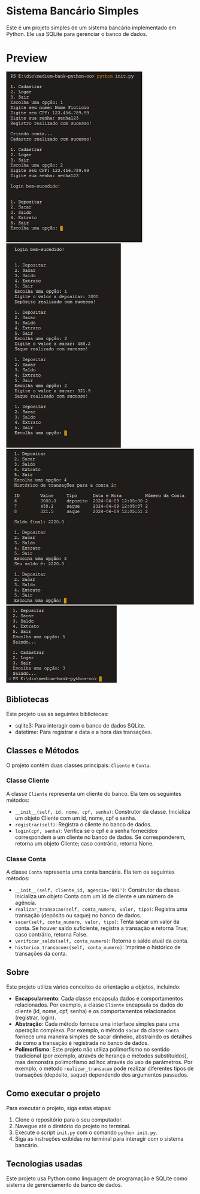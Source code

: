 # Sistema Bancário Simples

Este é um projeto simples de um sistema bancário implementado em Python. Ele usa SQLite para gerenciar o banco de dados.

# Preview

![Preview](assets/01.png)
![Preview](assets/02.png)
![Preview](assets/03.png)
![Preview](assets/04.png)

## Bibliotecas

Este projeto usa as seguintes bibliotecas:

- sqlite3: Para interagir com o banco de dados SQLite.
- datetime: Para registrar a data e a hora das transações.

## Classes e Métodos

O projeto contém duas classes principais: `Cliente` e `Conta`.

### Classe Cliente

A classe `Cliente` representa um cliente do banco. Ela tem os seguintes métodos:

- `__init__(self, id, nome, cpf, senha)`: Construtor da classe. Inicializa um objeto Cliente com um id, nome, cpf e senha.
- `registrar(self)`: Registra o cliente no banco de dados.
- `login(cpf, senha)`: Verifica se o cpf e a senha fornecidos correspondem a um cliente no banco de dados. Se corresponderem, retorna um objeto Cliente; caso contrário, retorna None.

### Classe Conta

A classe `Conta` representa uma conta bancária. Ela tem os seguintes métodos:

- `__init__(self, cliente_id, agencia='001')`: Construtor da classe. Inicializa um objeto Conta com um id de cliente e um número de agência.
- `realizar_transacao(self, conta_numero, valor, tipo)`: Registra uma transação (depósito ou saque) no banco de dados.
- `sacar(self, conta_numero, valor, tipo)`: Tenta sacar um valor da conta. Se houver saldo suficiente, registra a transação e retorna True; caso contrário, retorna False.
- `verificar_saldo(self, conta_numero)`: Retorna o saldo atual da conta.
- `historico_transacoes(self, conta_numero)`: Imprime o histórico de transações da conta.

## Sobre

Este projeto utiliza vários conceitos de orientação a objetos, incluindo:

- **Encapsulamento**: Cada classe encapsula dados e comportamentos relacionados. Por exemplo, a classe `Cliente` encapsula os dados do cliente (id, nome, cpf, senha) e os comportamentos relacionados (registrar, login).
- **Abstração**: Cada método fornece uma interface simples para uma operação complexa. Por exemplo, o método `sacar` da classe `Conta` fornece uma maneira simples de sacar dinheiro, abstraindo os detalhes de como a transação é registrada no banco de dados.
- **Polimorfismo**: Este projeto não utiliza polimorfismo no sentido tradicional (por exemplo, através de herança e métodos substituídos), mas demonstra polimorfismo ad hoc através do uso de parâmetros. Por exemplo, o método `realizar_transacao` pode realizar diferentes tipos de transações (depósito, saque) dependendo dos argumentos passados.

## Como executar o projeto

Para executar o projeto, siga estas etapas:

1. Clone o repositório para o seu computador.
2. Navegue até o diretório do projeto no terminal.
3. Execute o script `init.py` com o comando `python init.py`.
4. Siga as instruções exibidas no terminal para interagir com o sistema bancário.

## Tecnologias usadas

Este projeto usa Python como linguagem de programação e SQLite como sistema de gerenciamento de banco de dados.
